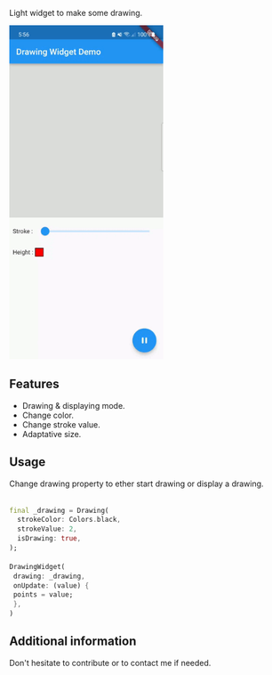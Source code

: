 
Light widget to make some drawing.


<img src="https://raw.githubusercontent.com/tajaouart/drawing_widget/main/drawing_widget.gif" height="600"/>

## Features

* Drawing & displaying mode.
* Change color.
* Change stroke value.
* Adaptative size.


## Usage

Change drawing property to ether start drawing or display a drawing.



```dart

final _drawing = Drawing(
  strokeColor: Colors.black,
  strokeValue: 2,
  isDrawing: true,
);

DrawingWidget(
 drawing: _drawing,
 onUpdate: (value) {
 points = value;
 },
)
```

## Additional information

Don't hesitate to contribute or to contact me if needed.

